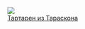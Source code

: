![](/books/prose_classic/Альфонс%20Доде/Тартарен%20из%20Тараскона.jpg)  
[Тартарен из Тараскона](/books/prose_classic/Альфонс%20Доде/Тартарен%20из%20Тараскона)